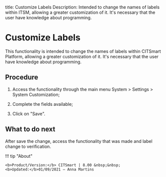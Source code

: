 title: Customize Labels
Description: Intended to change the names of labels within ITSM, allowing a greater customization of it. It's necessary that the user have knowledge about programming. 
# Customize Labels

This functionality is intended to change the names of labels within CITSmart Platform,
allowing a greater customization of it. It's necessary that the user have
knowledge about programming.

Procedure
-------------

1.  Access the functionality through the main menu System \> Settings \> System
    Customization;

2.  Complete the fields available;

3.  Click on "Save".

What to do next
-------------------

After save the change, access the functionality that was made and label change
to verification.

!!! tip "About"

    <b>Product/Version:</b> CITSmart | 8.00 &nbsp;&nbsp;
    <b>Updated:</b>01/09/2021 – Anna Martins

